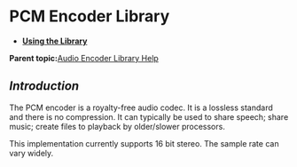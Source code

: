 # PCM Encoder Library

-   **[Using the Library](GUID-841DF956-FB77-40FA-9283-487C753BD2C1.md)**  


**Parent topic:**[Audio Encoder Library Help](GUID-E665572E-DE82-4115-9633-148A28654916.md)

## *Introduction*

The PCM encoder is a royalty-free audio codec. It is a lossless standard and there is no compression. It can typically be used to share speech; share music; create files to playback by older/slower processors.

This implementation currently supports 16 bit stereo. The sample rate can vary widely.

